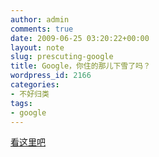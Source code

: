 ```yaml
---
author: admin
comments: true
date: 2009-06-25 03:20:22+00:00
layout: note
slug: prescuting-google
title: Google，你住的那儿下雪了吗？
wordpress_id: 2166
categories:
- 不好归类
tags:
- google
---
```


[看这里吧](https://docs.google.com/Doc?id=dfqptrrs_0d2f75sf9)
